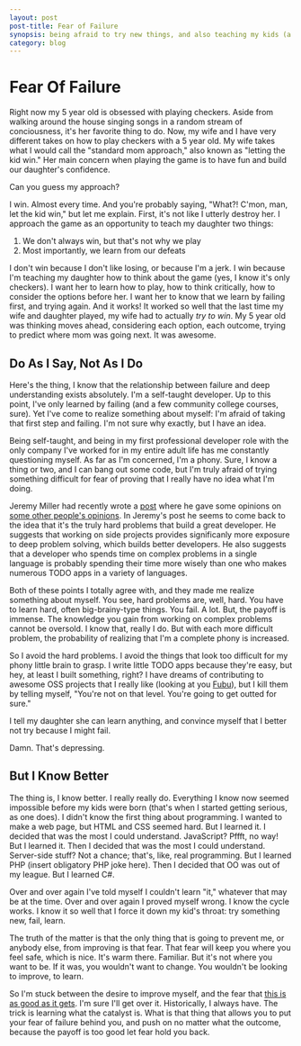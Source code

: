 ```yaml
---
layout: post
post-title: Fear of Failure
synopsis: being afraid to try new things, and also teaching my kids (a little)
category: blog
---      
```

        
# Fear Of Failure
 Right now my 5 year old is obsessed with playing checkers. Aside from walking around the house singing songs in a random stream of conciousness, it's her favorite thing to do. Now, my wife and I have very different takes on how to play checkers with a 5 year old. My wife takes what I would call the "standard mom approach," also known as "letting the kid win." Her main concern when playing the game is to have fun and build our daughter's confidence.

Can you guess my approach?

I win. Almost every time. And you're probably saying, "What?! C'mon, man, let the kid win," but let me explain. First, it's not like I utterly destroy her. I approach the game as an opportunity to teach my daughter two things:

1. We don't always win, but that's not why we play
2. Most importantly, we learn from our defeats


I don't win because I don't like losing, or because I'm a jerk. I win because I'm teaching my daughter how to think about the game (yes, I know it's only checkers). I want her to learn how to play, how to think critically, how to consider the options before her. I want her to know that we learn by failing first, and trying again. And it works! It worked so well that the last time my wife and daughter played, my wife had to actually _try to win_. My 5 year old was thinking moves ahead, considering each option, each outcome, trying to predict where mom was going next. It was awesome.
## Do As I Say, Not As I Do

Here's the thing, I know that the relationship between failure and deep understanding exists absolutely. I'm a self-taught developer. Up to this point, I've only learned by failing (and a few community college courses, sure). Yet I've come to realize something about myself: I'm afraid of taking that first step and failing. I'm not sure why exactly, but I have an idea.

Being self-taught, and being in my first professional developer role with the only company I've worked for in my entire adult life has me constantly questioning myself. As far as I'm concerned, I'm a phony. Sure, I know a thing or two, and I can bang out some code, but I'm truly afraid of trying something difficult for fear of proving that I really have no idea what I'm doing.

Jeremy Miller had recently wrote a [post](http://jeremydmiller.com/2012/11/10/my-comments-about-20-controversial-programming-opinions) where he gave some opinions on [some other people's opinions](http://programmers.blogoverflow.com/2012/08/20-controversial-programming-opinions/). In Jeremy's post he seems to come back to the idea that it's the truly hard problems that build a great developer. He suggests that working on side projects provides significanly more exposure to deep problem solving, which builds better developers. He also suggests that a developer who spends time on complex problems in a single language is probably spending their time more wisely than one who makes numerous TODO apps in a variety of languages.

Both of these points I totally agree with, and they made me realize something about myself. You see, hard problems are, well, hard. You have to learn hard, often big-brainy-type things. You fail. A lot. But, the payoff is immense. The knowledge you gain from working on complex problems cannot be oversold. I know that, really I do. But with each more difficult problem, the probability of realizing that I'm a complete phony is increased.

So I avoid the hard problems. I avoid the things that look too difficult for my phony little brain to grasp. I write little TODO apps because they're easy, but hey, at least I built something, right? I have dreams of contributing to awesome OSS projects that I really like (looking at you [Fubu](https://github.com/DarthFubuMVC/fubumvc)), but I kill them by telling myself, "You're not on that level. You're going to get outted for sure."

I tell my daughter she can learn anything, and convince myself that I better not try because I might fail.

Damn. That's depressing.

## But I Know Better

The thing is, I know better. I really really do. Everything I know now seemed impossible before my kids were born (that's when I started getting serious, as one does). I didn't know the first thing about programming. I wanted to make a web page, but HTML and CSS seemed hard. But I learned it. I decided that was the most I could understand. JavaScript? Pffft, no way! But I learned it. Then I decided that was the most I could understand. Server-side stuff? Not a chance; that's, like, real programming. But I learned PHP (insert obligatory PHP joke here). Then I decided that OO was out of my league. But I learned C#.

Over and over again I've told myself I couldn't learn "it," whatever that may be at the time. Over and over again I proved myself wrong. I know the cycle works. I know it so well that I force it down my kid's throat: try something new, fail, learn.

The truth of the matter is that the only thing that is going to prevent me, or anybody else, from improving is that fear. That fear will keep you where you feel safe, which is nice. It's warm there. Familiar. But it's not where you want to be. If it was, you wouldn't want to change. You wouldn't be looking to improve, to learn.

So I'm stuck between the desire to improve myself, and the fear that [this is as good as it gets](http://www.youtube.com/watch?v=7N2zO8I8ob4). I'm sure I'll get over it. Historically, I always have. The trick is learning what the catalyst is. What is that thing that allows you to put your fear of failure behind you, and push on no matter what the outcome, because the payoff is too good let fear hold you back.